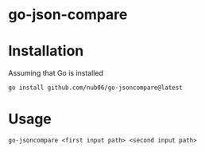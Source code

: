 # go-json-compare

# Installation

Assuming that Go is installed

```shell
go install github.com/nub06/go-jsoncompare@latest
```

# Usage 

```
go-jsoncompare <first input path> <second input path>
```

